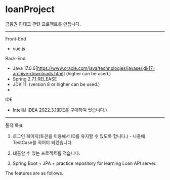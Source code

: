 # loanProject
금융권 핀테크 관련 프로젝트를 만듭니다.

---
Front-End
 - vue.js

Back-End
 - Java 17.0.6[https://www.oracle.com/java/technologies/javase/jdk17-archive-downloads.html] (higher can be used.)
 - Spring 2.7.1.RELEASE
 - JDK 11. (version 8 or higher can be used.)
 - 


IDE
 - IntelliJ IDEA 2022.3.1(IDE를 구매하여 썻습니다.)

---
동작 목표
1. 로그인 페이지(토큰을 이용해서 ID를 유지할 수 있도록 합니다.) - 나중에 TestCase를 적어야 되겠습니다.
2. 대출할 수 있는 프로젝트를 적습니다.

3. Spring Boot + JPA + practice repository for learning Loan API server.

The features are as follows.


